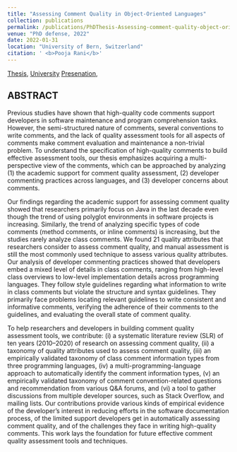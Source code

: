```yaml
---
title: "Assessing Comment Quality in Object-Oriented Languages"
collection: publications
permalink: /publications/PhDThesis-Assessing-comment-quality-object-oriented-languages
venue: "PhD defense, 2022"
date: 2022-01-31
location: "University of Bern, Switzerland"
citation: ' <b>Pooja Rani</b>'
---
```


[Thesis](https://poojaruhal.github.io/files/PhDThesis-pooja-rani.pdf), 
[University](https://boristheses.unibe.ch/3382/)
[Presenation](https://poojaruhal.github.io/files/Slides-Assessing-comment-quality-in-object-oriented-languages.pdf),

## ABSTRACT
Previous studies have shown that high-quality code comments support developers in software maintenance and program comprehension tasks. However, the semi-structured nature of comments, several conventions to write comments, and the lack of quality assessment tools for all aspects of comments make comment evaluation and maintenance a non-trivial problem. To understand the specification of high-quality comments to build effective assessment tools, our thesis emphasizes acquiring a multi-perspective view of the comments, which can be approached by analyzing (1) the academic support for comment quality assessment, (2) developer commenting practices across languages, and (3) developer concerns about comments. 

Our findings regarding the academic support for assessing comment quality showed that researchers primarily focus on Java in the last decade even though the trend of using polyglot environments in software projects is increasing. Similarly, the trend of analyzing specific types of code comments (method comments, or inline comments) is increasing, but the studies rarely analyze class comments. We found 21 quality attributes that researchers consider to assess comment quality, and manual assessment is still the most commonly used technique to assess various quality attributes. Our analysis of developer commenting practices showed that developers embed a mixed level of details in class comments, ranging from high-level class overviews to low-level implementation details across programming languages. They follow style guidelines regarding what information to write in class comments but violate the structure and syntax guidelines. They primarily face problems locating relevant guidelines to write consistent and informative comments, verifying the adherence of their comments to the guidelines, and evaluating the overall state of comment quality. 

To help researchers and developers in building comment quality assessment tools, we contribute: (i) a systematic literature review (SLR) of ten years (2010–2020) of research on assessing comment quality, (ii) a taxonomy of quality attributes used to assess comment quality, (iii) an empirically validated taxonomy of class comment information types from three programming languages, (iv) a multi-programming-language approach to automatically identify the comment information types, (v) an empirically validated taxonomy of comment convention-related questions and recommendation from various Q&A forums, and (vi) a tool to gather discussions from multiple developer sources, such as Stack Overflow, and mailing lists. Our contributions provide various kinds of empirical evidence of the developer’s interest in reducing efforts in the software documentation process, of the limited support developers get in automatically assessing comment quality, and of the challenges they face in writing high-quality comments. This work lays the foundation for future effective comment quality assessment tools and techniques.